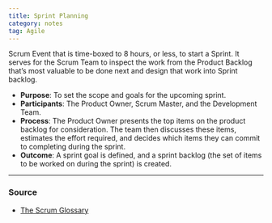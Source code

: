 ```yaml
---
title: Sprint Planning
category: notes
tag: Agile
---
```


Scrum Event that is time-boxed to 8 hours, or less, to start a Sprint. It serves for the Scrum Team to inspect the work from the Product Backlog that’s most valuable to be done next and design that work into Sprint backlog.

- **Purpose**: To set the scope and goals for the upcoming sprint.
- **Participants**: The Product Owner, Scrum Master, and the Development Team.
- **Process**: The Product Owner presents the top items on the product backlog for consideration. The team then discusses these items, estimates the effort required, and decides which items they can commit to completing during the sprint.
- **Outcome**: A sprint goal is defined, and a sprint backlog (the set of items to be worked on during the sprint) is created.

--- 
### Source
- [The Scrum Glossary](https://www.scrum.org/resources/scrum-glossary)